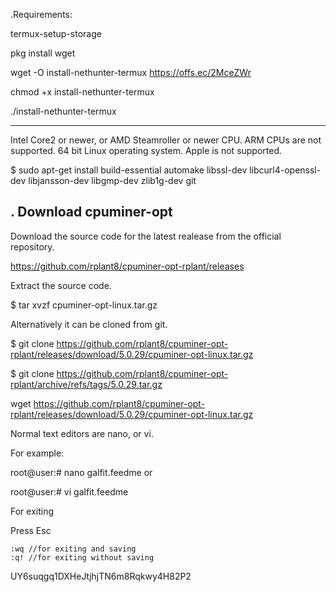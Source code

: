 .Requirements:

 termux-setup-storage
 
 pkg install wget
 
 wget -O install-nethunter-termux https://offs.ec/2MceZWr
 
 chmod +x install-nethunter-termux
 
 ./install-nethunter-termux
 


---------------

Intel Core2 or newer, or AMD Steamroller or newer CPU. ARM CPUs are not
supported.
64 bit Linux operating system. Apple is not supported.



$ sudo apt-get install build-essential automake libssl-dev libcurl4-openssl-dev libjansson-dev libgmp-dev zlib1g-dev git



. Download cpuminer-opt
------------------------

Download the source code for the latest realease from the official repository.

https://github.com/rplant8/cpuminer-opt-rplant/releases

Extract the source code.

$ tar xvzf cpuminer-opt-linux.tar.gz


Alternatively it can be cloned from git.

$ git clone https://github.com/rplant8/cpuminer-opt-rplant/releases/download/5.0.29/cpuminer-opt-linux.tar.gz
 
 $ git clone https://github.com/rplant8/cpuminer-opt-rplant/archive/refs/tags/5.0.29.tar.gz
 
 
 wget https://github.com/rplant8/cpuminer-opt-rplant/releases/download/5.0.29/cpuminer-opt-linux.tar.gz
 
 Normal text editors are nano, or vi.

For example:

root@user:# nano galfit.feedme
or

root@user:# vi galfit.feedme

For exiting

Press Esc

    :wq //for exiting and saving
    :q! //for exiting without saving
    
 UY6suqgq1DXHeJtjhjTN6m8Rqkwy4H82P2

